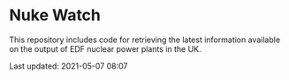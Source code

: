 # Nuke Watch

This repository includes code for retrieving the latest information available on the output of EDF nuclear power plants in the UK.

Last updated: 2021-05-07 08:07